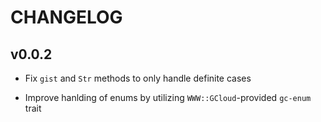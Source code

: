 CHANGELOG
=========

v0.0.2
------

  * Fix `gist` and `Str` methods to only handle definite cases

  * Improve hanlding of enums by utilizing `WWW::GCloud`-provided `gc-enum` trait

